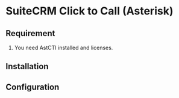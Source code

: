 # SuiteCRM Click to Call (Asterisk)

## Requirement
1. You need AstCTI installed and licenses. 

## Installation

## Configuration
